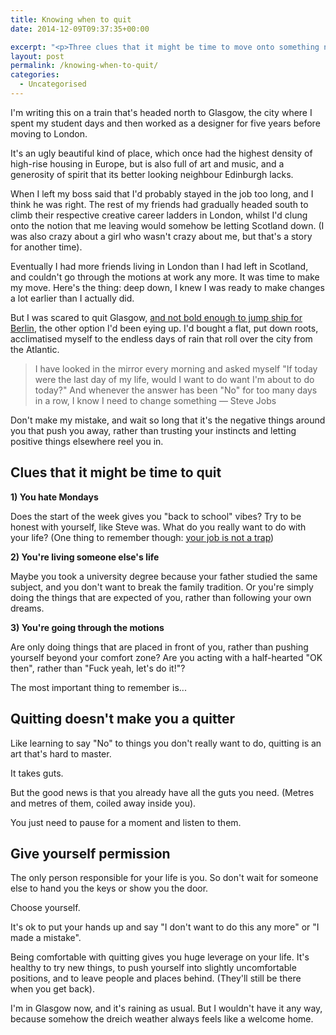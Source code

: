 ```yaml
---
title: Knowing when to quit
date: 2014-12-09T09:37:35+00:00

excerpt: "<p>Three clues that it might be time to move onto something new (and why quitting doesn't make you a quitter).</p>"
layout: post
permalink: /knowing-when-to-quit/
categories:
  - Uncategorised
---
```

<p>I'm writing this on a train that's headed north to Glasgow, the city where I spent my student days and then worked as a designer for five years before moving to London.</p>

<p>It's an ugly beautiful kind of place, which once had the highest density of high-rise housing in Europe, but is also full of art and music, and a generosity of spirit that its better looking neighbour Edinburgh lacks.</p>

<p>When I left my boss said that I'd probably stayed in the job too long, and I think he was right. The rest of my friends had gradually headed south to climb their respective creative career ladders in London, whilst I'd clung onto the notion that me leaving would somehow be letting Scotland down. (I was also crazy about a girl who wasn't crazy about me, but that's a story for another time).</p>

<p>Eventually I had more friends living in London than I had left in Scotland, and couldn't go through the motions at work any more. It was time to make my move.
Here's the thing: deep down, I knew I was ready to make changes a lot earlier than I actually did.</p>

<p>But I was scared to quit Glasgow, <a href="http://greig.cc/im-a-chicken">and not bold enough to jump ship for Berlin</a>, the other option I'd been eying up. I'd bought a flat, put down roots, acclimatised myself to the endless days of rain that roll over the city from the Atlantic.</p>

<blockquote>
  <p>I have looked in the mirror every morning and asked myself "If today were the last day of my life, would I want to do want I'm about to do today?" And whenever the answer has been "No" for too many days in a row, I know I need to change something
  — Steve Jobs</p>
</blockquote>

<p>Don't make my mistake, and wait so long that it's the negative things around you that push you away, rather than trusting your instincts and letting positive things elsewhere reel you in.</p>

<h2 id="cluesthatitmightbetimetoquit">Clues that it might be time to quit</h2>

<p><strong>1) You hate Mondays</strong></p>

<p>Does the start of the week gives you "back to school" vibes? Try to be honest with yourself, like Steve was. What do you really want to do with your life? (One thing to remember though: <a href="http://greig.cc/hate-being-a-graphic-designer">your job is not a trap</a>)</p>

<p><strong>2) You're living someone else's life</strong></p>

<p>Maybe you took a university degree because your father studied the same subject, and you don't want to break the family tradition. Or you're simply doing the things that are expected of you, rather than following your own dreams.</p>

<p><strong>3) You're going through the motions</strong></p>

<p>Are only doing things that are placed in front of you, rather than pushing yourself beyond your comfort zone? Are you acting with a half-hearted "OK then", rather than  "Fuck yeah, let's do it!"?</p>

<p>The most important thing to remember is...</p>

<h2 id="quittingdoesntmakeyouaquitter">Quitting doesn't make you a quitter</h2>

<p>Like learning to say "No" to things you don't really want to do, quitting is an art that's hard to master. </p>

<p>It takes guts. </p>

<p>But the good news is that you already have all the guts you need. (Metres and metres of them, coiled away inside you).</p>

<p>You just need to pause for a moment and listen to them. </p>

<h2 id="giveyourselfpermission">Give yourself permission</h2>

<p>The only person responsible for your life is you. So don't wait for someone else to hand you the keys or show you the door.</p>

<p>Choose yourself.</p>

<p>It's ok to put your hands up and say "I don't want to do this any more" or "I made a mistake".</p>

<p>Being comfortable with quitting gives you huge leverage on your life. It's healthy to try new things, to push yourself into slightly uncomfortable positions, and to leave people and places behind. (They'll still be there when you get back).</p>

<p>I'm in Glasgow now, and it's raining as usual. But I wouldn't have it any way, because somehow the dreich weather always feels like a welcome home.</p>